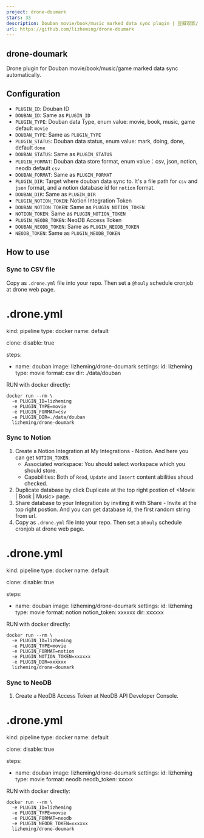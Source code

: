 ```yaml
---
project: drone-doumark
stars: 33
description: Douban movie/book/music marked data sync plugin | 豆瓣观影/阅读/音乐记录同步
url: https://github.com/lizheming/drone-doumark
---
```


drone-doumark
-------------

Drone plugin for Douban movie/book/music/game marked data sync automatically.

Configuration
-------------

-   `PLUGIN_ID`: Douban ID
-   `DOUBAN_ID`: Same as `PLUGIN_ID`
-   `PLUGIN_TYPE`: Douban data Type, enum value: movie, book, music, game default `movie`
-   `DOUBAN_TYPE`: Same as `PLUGIN_TYPE`
-   `PLUGIN_STATUS`: Douban data status, enum value: mark, doing, done, default `done`
-   `DOUBAN_STATUS`: Same as `PLUGIN_STATUS`
-   `PLUGIN_FORMAT`: Douban data store format, enum value：csv, json, notion, neodb default `csv`
-   `DOUBAN_FORMAT`: Same as `PLUGIN_FORMAT`
-   `PLUGIN_DIR`: Target where douban data sync to. It's a file path for `csv` and `json` format, and a notion database id for `notion` format.
-   `DOUBAN_DIR`: Same as `PLUGIN_DIR`
-   `PLUGIN_NOTION_TOKEN`: Notion Integration Token
-   `DOUBAN_NOTION_TOKEN`: Same as `PLUGIN_NOTION_TOKEN`
-   `NOTION_TOKEN`: Same as `PLUGIN_NOTION_TOKEN`
-   `PLUGIN_NEODB_TOKEN`: NeoDB Access Token
-   `DOUBAN_NEODB_TOKEN`: Same as `PLUGIN_NEODB_TOKEN`
-   `NEODB_TOKEN`: Same as `PLUGIN_NEODB_TOKEN`

How to use
----------

### Sync to CSV file

Copy as `.drone.yml` file into your repo. Then set a `@houly` schedule cronjob at drone web page.

# .drone.yml
kind: pipeline
type: docker
name: default

clone:
  disable: true

steps:
- name: douban
  image: lizheming/drone-doumark
  settings:
    id: lizheming
    type: movie
    format: csv
    dir: ./data/douban

RUN with docker directly:

```
docker run --rm \
  -e PLUGIN_ID=lizheming
  -e PLUGIN_TYPE=movie
  -e PLUGIN_FORMAT=csv
  -e PLUGIN_DIR=./data/douban
  lizheming/drone-doumark
```

### Sync to Notion

1.  Create a Notion Integration at My Integrations - Notion. And here you can get `NOTION_TOKEN`.
    -   Associated workspace: You should select workspace which you should store.
    -   Capabilities: Both of `Read`, `Update` and `Insert` content abilities shoud checked.
2.  Duplicate database by click Duplicate at the top right postion of <Movie | Book | Music\> page.
3.  Share database to your Integration by inviting it with Share - Invite at the top right postion. And you can get database id, the first random string from url.
4.  Copy as `.drone.yml` file into your repo. Then set a `@houly` schedule cronjob at drone web page.

# .drone.yml
kind: pipeline
type: docker
name: default

clone:
  disable: true

steps:
- name: douban
  image: lizheming/drone-doumark
  settings:
    id: lizheming
    type: movie
    format: notion
    notion\_token: xxxxxx
    dir: xxxxxx

RUN with docker directly:

```
docker run --rm \
  -e PLUGIN_ID=lizheming
  -e PLUGIN_TYPE=movie
  -e PLUGIN_FORMAT=notion
  -e PLUGIN_NOTION_TOKEN=xxxxxx
  -e PLUGIN_DIR=xxxxxx
  lizheming/drone-doumark
```

### Sync to NeoDB

1.  Create a NeoDB Access Token at NeoDB API Developer Console.

# .drone.yml
kind: pipeline
type: docker
name: default

clone:
  disable: true

steps:
- name: douban
  image: lizheming/drone-doumark
  settings:
    id: lizheming
    type: movie
    format: neodb
    neodb\_token: xxxxx

RUN with docker directly:

```
docker run --rm \
  -e PLUGIN_ID=lizheming
  -e PLUGIN_TYPE=movie
  -e PLUGIN_FORMAT=neodb
  -e PLUGIN_NEODB_TOKEN=xxxxxx
  lizheming/drone-doumark
```
